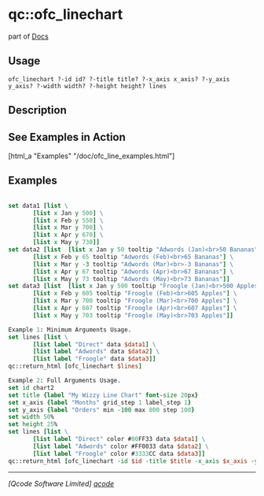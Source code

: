 qc::ofc_linechart
=================

part of [Docs](.)

Usage
-----
`
	ofc_linechart ?-id id? ?-title title? ?-x_axis x_axis? ?-y_axis y_axis? ?-width width? ?-height height? lines
    `

Description
-----------
<h2>See Examples in Action</h2>
    [html_a "Examples" "/doc/ofc_line_examples.html"]

Examples
--------
```tcl

set data1 [list \ 
       [list x Jan y 500] \ 
       [list x Feb y 550] \ 
       [list x Mar y 700] \ 
       [list x Apr y 670] \ 
       [list x May y 730]]
set data2 [list  [list x Jan y 50 tooltip "Adwords (Jan)<br>50 Bananas"] \ 
       [list x Feb y 65 tooltip "Adwords (Feb)<br>65 Bananas"] \ 
       [list x Mar y -3 tooltip "Adwords (Mar)<br>-3 Bananas"] \ 
       [list x Apr y 67 tooltip "Adwords (Apr)<br>67 Bananas"] \ 
       [list x May y 73 tooltip "Adwords (May)<br>73 Bananas"]]
set data3 [list  [list x Jan y 500 tooltip "Froogle (Jan)<br>500 Apples"] \ 
       [list x Feb y 605 tooltip "Froogle (Feb)<br>605 Apples"] \ 
       [list x Mar y 700 tooltip "Froogle (Mar)<br>700 Apples"] \ 
       [list x Apr y 607 tooltip "Froogle (Apr)<br>607 Apples"] \ 
       [list x May y 703 tooltip "Froogle (May)<br>703 Apples"]]

Example 1: Minimum Arguments Usage.
set lines [list \ 
       [list label "Direct" data $data1] \ 
       [list label "Adwords" data $data2] \ 
       [list label "Froogle" data $data3]]
qc::return_html [ofc_linechart $lines]

Example 2: Full Arguments Usage.
set id chart2
set title {label "My Wizzy Line Chart" font-size 20px}
set x_axis {label "Months" grid_step 1 label_step 1}
set y_axis {label "Orders" min -100 max 800 step 100} 
set width 50%
set height 25%  
set lines [list \ 
       [list label "Direct" color #00FF33 data $data1] \ 
       [list label "Adwords" color #FF0033 data $data2] \ 
       [list label "Froogle" color #3333CC data $data3]]
qc::return_html [ofc_linechart -id $id -title $title -x_axis $x_axis -y_axis $y_axis -width $width -height $height --  $lines]

```

----------------------------------
*[Qcode Software Limited] [qcode]*

[qcode]: http://www.qcode.co.uk "Qcode Software"